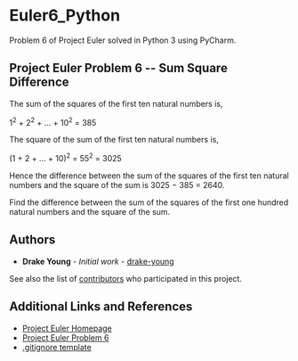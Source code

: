 # Euler6_Python

Problem 6 of Project Euler solved in Python 3 using PyCharm.

## Project Euler Problem 6 -- Sum Square Difference

The sum of the squares of the first ten natural numbers is,

1<sup>2</sup> + 2<sup>2</sup> + ... + 10<sup>2</sup> = 385

The square of the sum of the first ten natural numbers is,

(1 + 2 + ... + 10)<sup>2</sup> = 55<sup>2</sup> = 3025

Hence the difference between the sum of the squares of the first ten natural numbers and the square of the sum is 3025 − 385 = 2640.

Find the difference between the sum of the squares of the first one hundred natural numbers and the square of the sum.

## Authors

* **Drake Young** - *Initial work* - [drake-young](https://github.com/drake-young)

See also the list of [contributors](https://github.com/drake-young/Euler6_Python/contributors) who participated in this project.

## Additional Links and References

* [Project Euler Homepage](https://projecteuler.net/about)
* [Project Euler Problem 6](https://projecteuler.net/problem=6)
* [.gitignore template](https://github.com/github/gitignore/blob/master/Global/JetBrains.gitignore)
